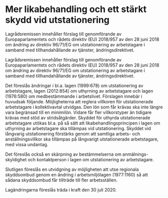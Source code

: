 # Mer likabehandling och ett stärkt skydd vid utstationering

Lagrådsremissen innehåller förslag till genomförande av Europaparlamentets och rådets direktiv (EU) 2018/957 av den 28 juni 2018 om ändring av direktiv 96/71/EG om utstationering av arbetstagare i samband med tillhandahållande av tjänster, ändringsdirektivet.

Lagrådsremissen innehåller förslag till genomförande av Europaparlamentets och rådets direktiv (EU) 2018/957 av den 28 juni 2018 om ändring av direktiv 96/71/EG om utstationering av arbetstagare i samband med tillhandahållande av tjänster, ändringsdirektivet.

Det föreslås ändringar i bl.a. lagen (1999:678) om utstationering av arbetstagare, lagen (2012:854) om uthyrning av arbetstagare och lagen (1976:580) om medbestämmande i arbetslivet. Förslagen innebär i huvudsak följande. Möjligheterna att reglera villkoren för utstationerade arbetstagare i kollektivavtal utvidgas. Den lön som får krävas ska inte längre vara begränsad till en minimilön. Vidare får fler villkorstyper än tidigare krävas med stöd av stridsåtgärder. Skyddet för uthyrda utstationerade arbetstagare utökas bl.a. på så sätt att likabehandlingsprincipen i lagen om uthyrning av arbetstagare ska tillämpas vid utstationering. Skyddet vid långvarig utstationering förstärks genom att samtliga arbets- och anställningsvillkor ska tillämpas på långvarigt utstationerade arbetstagare, med vissa undantag.

Det föreslås också en skärpning av bestämmelserna om anmälnings-skyldighet och kontaktperson i lagen om utstationering av arbetstagare.

Slutligen föreslås en utvidgning av möjligheten att utse regionala skyddsombud genom en ändring i arbetsmiljölagen (1977:1160) så att sådana skyddsombud får tillträde till fler arbetsställen.

Lagändringarna föreslås träda i kraft den 30 juli 2020.
